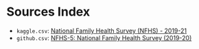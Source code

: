 # Sources Index

- `kaggle.csv`: [National Family Health Survey (NFHS) - 2019-21](www.kaggle.com/datasets/bhanupratapbiswas/national-family-health-survey-nfhs-2019-21)
- `github.csv`: [NFHS-5: National Family Health Survey (2019-20)](https://github.com/pratapvardhan/NFHS-5)
